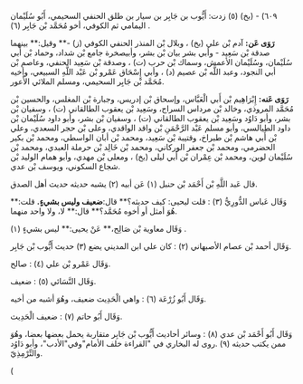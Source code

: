 ٦٠٩) - (بخ) (٥) زدت: أَيُّوب بن جَابِر بن سيار بن طلق الحنفي السحيمي، أَبُو سُلَيْمان اليمامي ثم الكوفي، أخو مُحَمَّد بْن جَابِر (٦) .

**رَوَى عَن:** آدم بْن علي (بخ) ، وبلال بْن المنذر الحنفي الكوفي (ز) -** وقيل:** بينهما صدقة بْن سَعِيد - وأبي بشر بيان بْن بشر، وأبيصخرة جامع بْن شداد، وحماد بْن أَبي سُلَيْمان، وسُلَيْمان الأعمش، وسماك بْن حرب (ت) ، وصدقة بْن سَعِيد الحنفي، وعاصم بْن أبي النجود، وعبد اللَّه بْن عصيم (د) ، وأبي إِسْحَاق عَمْرو بْن عَبْد اللَّهِ السبيعي، وأخيه مُحَمَّد بْن جَابِر السحيمي، ومسلم الملائي الأَعور.

**رَوَى عَنه:** إِبْرَاهِيم بْن أَبي الْعَبَّاس، وإسحاق بْن إدريس، وجبارة بْن المغلس، والحسين بْن مُحَمَّد المروذي، وخالد بْن مرداس السراج، وسَعِيد بْن يعقوب الطالقاني (ت) ، وسفيان بْن بشر، وأبو دَاوُد وسَعِيد بْن يعقوب الطالقاني (ت) ، وسفيان بْن بشر، وأبو داود سُلَيْمان بْن داود الطيالسي، وأبو مسلم عَبْد الرَّحْمَنِ بْن واقد الواقدي، وعلى بْن حجر السعدي، وعلي بْن أَبي هاشم بْن طبراخ، وقتيبة بْن سَعِيد، ومحمد بْن أبان الواسطي، ومحمد بْن بكير الحضرمي، ومحمد بْن جعفر الوركاني، ومحمد بْن خَالِد بْن حرملة العبدي، ومحمد بْن سُلَيْمان لوين، ومحمد بْن عِمْران بْن أَبي ليلى (بخ) ، ومعلى بْن مهدي، وأبو همام الوليد بْن شجاع السكوني، ويوسف بْن عدي.

قال عَبد اللَّهِ بْن أَحْمَد بْن حنبل (١) عَن أبيه (٢) يشبه حديثه حديث أهل الصدق.

وَقَال عَباس الدُّورِيُّ (٣) : قلت ليحيى: كيف حديثه؟** قال:**ضعيف وليس بشيءٍ.** قلت:** هُوَ أمثل أو أخوه مُحَمَّد؟** قال:** لا، ولا واحد منهما.

وَقَال معاوية بْن صَالِح،** عَنْ يحيى:** ليس بشيءٍ (١) .

وَقَال أحمد بْن عصام الأصبهاني (٢) : كان علي ابن المديني يضع (٣) حديث أَيُّوب بْن جَابِر.

وَقَال عَمْرو بْن علي (٤) : صالح.

وَقَال النَّسَائي (٥) : ضعيف.

وَقَال أَبُو زُرْعَة (٦) : واهي الْحَدِيث ضعيف، وهُوَ أشبه من أخيه.

وَقَال أَبُو حاتم (٧) : ضعيف الْحَدِيث.

وَقَال أَبُو أَحْمَد بْن عدي (٨) : وسائر أحاديث أَيُّوب بْن جَابِر متقاربة يحمل بعضها بعضا، وهُوَ ممن يكتب حديثه (٩) .روى له البخاري في "القراءة خلف الأمام"وفي"الأدب"، وأبو دَاوُد والتِّرْمِذِيّ.

(